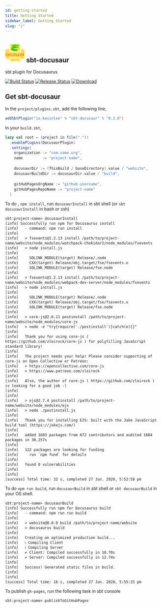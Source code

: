 ```yaml
---
id: getting-started
title: Getting Started
sidebar_label: Getting Started
slug: "/"
---
```

## ![](/img/sbt-docusaur-logo-64x64.png) sbt-docusaur
sbt plugin for Docusaurus


[![Build Status](https://github.com/Kevin-Lee/sbt-docusaur/workflows/Build%20All/badge.svg)](https://github.com/Kevin-Lee/sbt-docusaur/actions?workflow=Build+All)
[![Release Status](https://github.com/Kevin-Lee/sbt-docusaur/workflows/Release/badge.svg)](https://github.com/Kevin-Lee/sbt-docusaur/actions?workflow=Release)
[ ![Download](https://api.bintray.com/packages/kevinlee/sbt-plugins/sbt-docusaur/images/download.svg) ](https://bintray.com/kevinlee/sbt-plugins/sbt-docusaur/_latestVersion)

## Get sbt-docusaur

In the `project/plugins.sbt`, add the following line,
```scala
addSbtPlugin("io.kevinlee" % "sbt-docusaur" % "0.3.0")
```

In your `build.sbt`,
```scala
lazy val root = (project in file("."))
  .enablePlugins(DocusaurPlugin)
  .settings(
    organization := "com.some.org",
    name         := "project-name",

    docusaurDir := (ThisBuild / baseDirectory).value / "website",
    docusaurBuildDir := docusaurDir.value / "build",

    gitHubPagesOrgName := "github-username",
    gitHubPagesRepoName := "project-name"
  )
```

To do , `npm install`, run `docusaurInstall` in sbt shell (or `sbt docusaurInstall` in bash or zsh)
```shell
sbt:project-name> docusaurInstall
[info] Successfully run npm for Docusaurus install
[info]   - command: npm run install
[info]
[info]   > fsevents@1.2.13 install /path/to/project-name/website/node_modules/watchpack-chokidar2/node_modules/fsevents
[info]   > node install.js
[info]
[info]     SOLINK_MODULE(target) Release/.node
[info]     CXX(target) Release/obj.target/fse/fsevents.o
[info]     SOLINK_MODULE(target) Release/fse.node
[info]
[info]   > fsevents@1.2.13 install /path/to/project-name/website/node_modules/webpack-dev-server/node_modules/fsevents
[info]   > node install.js
[info]
[info]     SOLINK_MODULE(target) Release/.node
[info]     CXX(target) Release/obj.target/fse/fsevents.o
[info]     SOLINK_MODULE(target) Release/fse.node
[info]
[info]   > core-js@2.6.11 postinstall /path/to/project-name/website/node_modules/core-js
[info]   > node -e "try{require('./postinstall')}catch(e){}"
[info]
[info]   Thank you for using core-js ( https://github.com/zloirock/core-js ) for polyfilling JavaScript standard library!
[info]
[info]   The project needs your help! Please consider supporting of core-js on Open Collective or Patreon:
[info]   > https://opencollective.com/core-js
[info]   > https://www.patreon.com/zloirock
[info]
[info]   Also, the author of core-js ( https://github.com/zloirock ) is looking for a good job -)
[info]
[info]
[info]   > ejs@2.7.4 postinstall /path/to/project-name/website/node_modules/ejs
[info]   > node ./postinstall.js
[info]
[info]   Thank you for installing EJS: built with the Jake JavaScript build tool (https://jakejs.com/)
[info]
[info]   added 1603 packages from 672 contributors and audited 1604 packages in 30.257s
[info]
[info]   122 packages are looking for funding
[info]     run `npm fund` for details
[info]
[info]   found 0 vulnerabilities
[info]
[info]
[success] Total time: 32 s, completed 27 Jun. 2020, 5:52:58 pm

```

To do `npm run build`, run `docusaurBuild` in sbt shell or `sbt docusaurBuild` in your OS shell.
```shell
sbt:project-name> docusaurBuild
[info] Successfully run npm for Docusaurus build
[info]   - command: npm run run build
[info]
[info]   > website@0.0.0 build /path/to/project-name/website
[info]   > docusaurus build
[info]
[info]   Creating an optimized production build...
[info]   ℹ Compiling Client
[info]   ℹ Compiling Server
[info]   ✔ Client: Compiled successfully in 10.70s
[info]   ✔ Server: Compiled successfully in 12.74s
[info]
[info]   Success! Generated static files in build.
[info]
[info]
[success] Total time: 16 s, completed 27 Jun. 2020, 5:55:15 pm

```

To publish `gh-pages`, run the following task in sbt console
```shell
sbt:project-name> publishToGitHubPages
```
